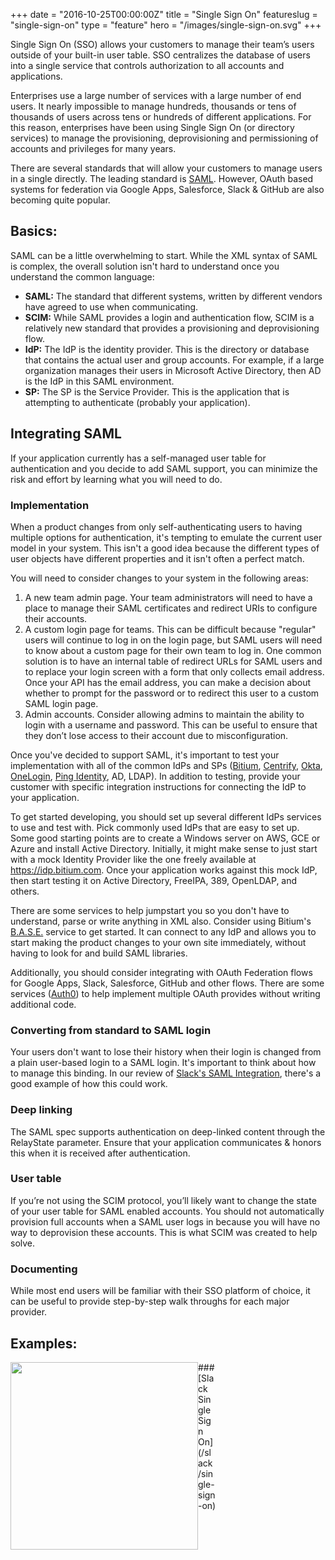 +++
date = "2016-10-25T00:00:00Z"
title = "Single Sign On"
featureslug = "single-sign-on"
type = "feature"
hero = "/images/single-sign-on.svg"
+++

Single Sign On (SSO) allows your customers to manage their team’s users outside of your built-in user table. SSO centralizes the database of users into a single service that controls authorization to all accounts and applications.

Enterprises use a large number of services with a large number of end users. It nearly impossible to manage hundreds, thousands or tens of thousands of users across tens or hundreds of different applications. For this reason, enterprises have been using Single Sign On (or directory services) to manage the provisioning, deprovisioning and permissioning of accounts and privileges for many years.

There are several standards that will allow your customers to manage users in a single directly. The leading standard is [SAML](https://en.wikipedia.org/wiki/Security_Assertion_Markup_Language). However, OAuth based systems for federation via Google Apps, Salesforce, Slack & GitHub are also becoming quite popular.

## Basics:
SAML can be a little overwhelming to start. While the XML syntax of SAML is complex, the overall solution isn't hard to understand once you understand the common language:
- **SAML:** The standard that different systems, written by different vendors have agreed to use when communicating.  
- **SCIM:** While SAML provides a login and authentication flow, SCIM is a relatively new standard that provides a provisioning and deprovisioning flow.  
- **IdP:** The IdP is the identity provider. This is the directory or database that contains the actual user and group accounts. For example, if a large organization manages their users in Microsoft Active Directory, then AD is the IdP in this SAML environment.  
- **SP:** The SP is the Service Provider. This is the application that is attempting to authenticate (probably your application).  

## Integrating SAML
If your application currently has a self-managed user table for authentication and you decide to add SAML support, you can minimize the risk and effort by learning what you will need to do.

### Implementation
When a product changes from only self-authenticating users to having multiple options for authentication, it's tempting to emulate the current user model in your system. This isn't a good idea because the different types of user objects have different properties and it isn't often a perfect match.

You will need to consider changes to your system in the following areas:

1. A new team admin page. Your team administrators will need to have a place to manage their SAML certificates and redirect URIs to configure their accounts.  
1. A custom login page for teams. This can be difficult because "regular" users will continue to log in on the login page, but SAML users will need to know about a custom page for their own team to log in. One common solution is to have an internal table of redirect URLs for SAML users and to replace your login screen with a form that only collects email address. Once your API has the email address, you can make a decision about whether to prompt for the password or to redirect this user to a custom SAML login page.  
1. Admin accounts. Consider allowing admins to maintain the ability to login with a username and password. This can be useful to ensure that they don’t lose access to their account due to misconfiguration.  

Once you've decided to support SAML, it's important to test your implementation with all of the common IdPs and SPs ([Bitium](https://www.bitium.com), [Centrify](https://www.centrify.com/), [Okta](httpw://www.okta.com), [OneLogin](https://www.onelogin.com), [Ping Identity](https://www.pingidentity.com), AD, LDAP). In addition to testing, provide your customer with specific integration instructions for connecting the IdP to your application.

To get started developing, you should set up several different IdPs services to use and test with. Pick commonly used IdPs that are easy to set up. Some good starting points are to create a Windows server on AWS, GCE or Azure and install Active Directory. Initially, it might make sense to just start with a mock Identity Provider like the one freely available at https://idp.bitium.com. Once your application works against this mock IdP, then start testing it on Active Directory, FreeIPA, 389, OpenLDAP, and others.

There are some services to help jumpstart you so you don't have to understand, parse or write anything in XML also. Consider using Bitium's [B.A.S.E.](https://base.bitium.com) service to get started. It can connect to any IdP and allows you to start making the product changes to your own site immediately, without having to look for and build SAML libraries.

Additionally, you should consider integrating with OAuth Federation flows for Google Apps, Slack, Salesforce, GitHub and other flows. There are some services ([Auth0](https://www.auth0.com)) to help implement multiple OAuth provides without writing additional code.

### Converting from standard to SAML login
Your users don't want to lose their history when their login is changed from a plain user-based login to a SAML login. It's important to think about how to manage this binding. In our review of [Slack's SAML Integration](/slack/sso), there's a good example of how this could work.


### Deep linking
The SAML spec supports authentication on deep-linked content through the RelayState parameter. Ensure that your application communicates & honors this when it is received after authentication.

### User table
If you’re not using the SCIM protocol, you’ll likely want to change the state of your user table for SAML enabled accounts. You should not automatically provision full accounts when a SAML user logs in because you will have no way to deprovision these accounts. This is what SCIM was created to help solve.

### Documenting
While most end users will be familiar with their SSO platform of choice, it can be useful to provide step-by-step walk throughs for each major provider.

## Examples:
<DIV style="float:left">
<a href="/slack/single-sign-on"><img src="/slack/images/example_sso.png" width="300px" align="left" style="margin:0;"/></a>
<DIV class="clearfix"></DIV>
### [Slack Single Sign On](/slack/single-sign-on)
</DIV>
